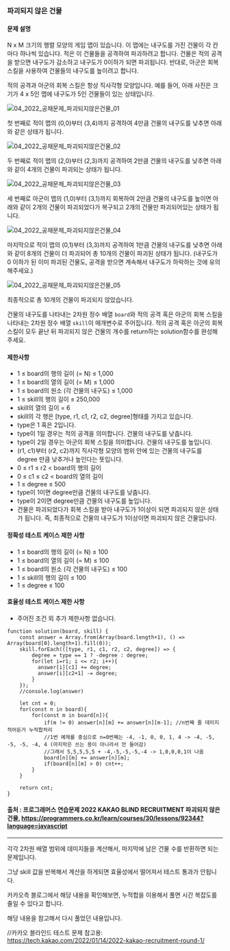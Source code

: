 ### 파괴되지 않은 건물

#### 문제 설명
N x M 크기의 행렬 모양의 게임 맵이 있습니다. 이 맵에는 내구도를 가진 건물이 각 칸마다 하나씩 있습니다. 적은 이 건물들을 공격하여 파괴하려고 합니다. 건물은 적의 공격을 받으면 내구도가 감소하고 내구도가 0이하가 되면 파괴됩니다. 반대로, 아군은 회복 스킬을 사용하여 건물들의 내구도를 높이려고 합니다.

적의 공격과 아군의 회복 스킬은 항상 직사각형 모양입니다.
예를 들어, 아래 사진은 크기가 4 x 5인 맵에 내구도가 5인 건물들이 있는 상태입니다.

![04_2022_공채문제_파괴되지않은건물_01](https://user-images.githubusercontent.com/45866008/158761483-3bc6e4e3-e778-40b6-b2d6-c0ad3ffe8462.png)

첫 번째로 적이 맵의 (0,0)부터 (3,4)까지 공격하여 4만큼 건물의 내구도를 낮추면 아래와 같은 상태가 됩니다.

![04_2022_공채문제_파괴되지않은건물_02](https://user-images.githubusercontent.com/45866008/158761495-3803350d-aec5-4aee-ad54-43d88e773a1c.png)

두 번째로 적이 맵의 (2,0)부터 (2,3)까지 공격하여 2만큼 건물의 내구도를 낮추면 아래와 같이 4개의 건물이 파괴되는 상태가 됩니다.

![04_2022_공채문제_파괴되지않은건물_03](https://user-images.githubusercontent.com/45866008/158761498-dc153fba-bdea-4dae-91f1-c7d607a6b899.png)

세 번째로 아군이 맵의 (1,0)부터 (3,1)까지 회복하여 2만큼 건물의 내구도를 높이면 아래와 같이 2개의 건물이 파괴되었다가 복구되고 2개의 건물만 파괴되어있는 상태가 됩니다.

![04_2022_공채문제_파괴되지않은건물_04](https://user-images.githubusercontent.com/45866008/158761499-197394aa-d4c4-45fd-8b74-385d7f562995.png)

마지막으로 적이 맵의 (0,1)부터 (3,3)까지 공격하여 1만큼 건물의 내구도를 낮추면 아래와 같이 8개의 건물이 더 파괴되어 총 10개의 건물이 파괴된 상태가 됩니다. (내구도가 0 이하가 된 이미 파괴된 건물도, 공격을 받으면 계속해서 내구도가 하락하는 것에 유의해주세요.)

![04_2022_공채문제_파괴되지않은건물_05](https://user-images.githubusercontent.com/45866008/158761501-8ccbbee2-5f73-405b-9586-7cb47ca107f7.png)

최종적으로 총 10개의 건물이 파괴되지 않았습니다.

건물의 내구도를 나타내는 2차원 정수 배열 `board`와 적의 공격 혹은 아군의 회복 스킬을 나타내는 2차원 정수 배열 `skill`이 매개변수로 주어집니다. 적의 공격 혹은 아군의 회복 스킬이 모두 끝난 뒤 파괴되지 않은 건물의 개수를 return하는 solution함수를 완성해 주세요.

#### 제한사항
- 1 ≤ board의 행의 길이 (= N) ≤ 1,000
- 1 ≤ board의 열의 길이 (= M) ≤ 1,000
- 1 ≤ board의 원소 (각 건물의 내구도) ≤ 1,000
- 1 ≤ skill의 행의 길이 ≤ 250,000
- skill의 열의 길이 = 6
- skill의 각 행은 [type, r1, c1, r2, c2, degree]형태를 가지고 있습니다.
- type은 1 혹은 2입니다.
- type이 1일 경우는 적의 공격을 의미합니다. 건물의 내구도를 낮춥니다.
- type이 2일 경우는 아군의 회복 스킬을 의미합니다. 건물의 내구도를 높입니다.
- (r1, c1)부터 (r2, c2)까지 직사각형 모양의 범위 안에 있는 건물의 내구도를 degree 만큼 낮추거나 높인다는 뜻입니다.
- 0 ≤ r1 ≤ r2 < board의 행의 길이
- 0 ≤ c1 ≤ c2 < board의 열의 길이
- 1 ≤ degree ≤ 500
- type이 1이면 degree만큼 건물의 내구도를 낮춥니다.
- type이 2이면 degree만큼 건물의 내구도를 높입니다.
- 건물은 파괴되었다가 회복 스킬을 받아 내구도가 1이상이 되면 파괴되지 않은 상태가 됩니다. 즉, 최종적으로 건물의 내구도가 1이상이면 파괴되지 않은 건물입니다.
#### 정확성 테스트 케이스 제한 사항
- 1 ≤ board의 행의 길이 (= N) ≤ 100
- 1 ≤ board의 열의 길이 (= M) ≤ 100
- 1 ≤ board의 원소 (각 건물의 내구도) ≤ 100
- 1 ≤ skill의 행의 길이 ≤ 100
- 1 ≤ degree ≤ 100
#### 효율성 테스트 케이스 제한 사항
- 주어진 조건 외 추가 제한사항 없습니다.

```
function solution(board, skill) {
    const answer = Array.from(Array(board.length+1), () => Array(board[0].length+1).fill(0));
    skill.forEach(([type, r1, c1, r2, c2, degree]) => {
        degree = type == 1 ? -degree : degree;
        for(let i=r1; i <= r2; i++){
          answer[i][c1] += degree;
          answer[i][c2+1] -= degree;
        }
    });
    //console.log(answer)
    
    let cnt = 0;
    for(const n in board){
        for(const m in board[n]){
            if(m != 0) answer[n][m] += answer[n][m-1]; //n번째 줄 데미지 적어둔거 누적합처리
            //1번 예제를 중심으로 n=0번째는 -4, -1, 0, 0, 1, 4 -> -4, -5, -5, -5, -4, 4 (마지막은 쓰는 용이 아니라서 안 들어감)
            //그래서 5,5,5,5,5 + -4,-5,-5,-5,-4 -> 1,0,0,0,1이 나옴
            board[n][m] += answer[n][m];
            if(board[n][m] > 0) cnt++;
        }
    }

    return cnt;
}
```

#### 출처 : 프로그래머스 연습문제 2022 KAKAO BLIND RECRUITMENT 파괴되지 않은 건물, https://programmers.co.kr/learn/courses/30/lessons/92344?language=javascript
--------------------------------------------------------------------------------------------------------------------------
각각 2차원 배열 범위에 데미지들을 계산해서, 마지막에 남은 건물 수를 반환하면 되는 문제입니다.

그냥 skill 값을 반복해서 계산을 하게되면 효율성에서 떨어져서 테스트 통과가 안됩니다.

카카오측 블로그에서 해당 내용을 확인해보면, 누적합을 이용해서 풀면 시간 복잡도를 줄일 수 있다고 합니다.

해당 내용을 참고해서 다시 풀었던 내용입니다.

//카카오 블라인드 테스트 문제 참고용: https://tech.kakao.com/2022/01/14/2022-kakao-recruitment-round-1/ 

